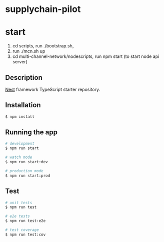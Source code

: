 # supplychain-pilot

# start 
1. cd scripts, run ./bootstrap.sh, 
2. run ./mcn.sh up
3. cd multi-channel-network/nodescripts, run npm start (to start node api server)

## Description

[Nest](https://github.com/nestjs/nest) framework TypeScript starter repository.

## Installation

```bash
$ npm install
```

## Running the app

```bash
# development
$ npm run start

# watch mode
$ npm run start:dev

# production mode
$ npm run start:prod
```

## Test

```bash
# unit tests
$ npm run test

# e2e tests
$ npm run test:e2e

# test coverage
$ npm run test:cov
```
